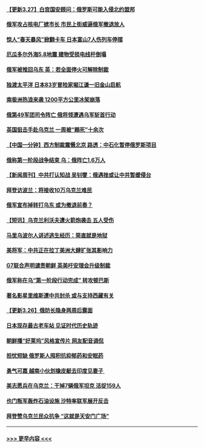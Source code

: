 #### [【更新3.27】白宫国安顾问：俄罗斯可能入侵北约盟邦](../pages/prog202/a103384929.md?t=03272101) 
#### [俄军攻占核电厂掳市长 市民上街威逼俄军撤退放人](../pages/prog202/a103384896.md?t=03272101) 
#### [惊人“春天暴风”掀翻卡车 日本富山7人伤列车停摆](../pages/prog202/a103384890.md?t=03272101) 
#### [厄瓜多尔外海5.8地震 建物受损电线杆倒塌](../pages/prog202/a103384885.md?t=03272101) 
#### [俄军被推回乌东 英：若全面停火可解除制裁](../pages/prog202/a103384810.md?t=03272101) 
#### [独渡太平洋 日本83岁冒险家堀江谦一旧金山启航](../pages/prog202/a103384799.md?t=03272101) 
#### [南极洲热浪来袭 1200平方公里冰架崩落](../pages/prog202/a103384761.md?t=03272101) 
#### [俄第49军团司令阵亡 俄将领遭遇乌军斩首行动](../pages/prog202/a103384784.md?t=03272101) 
#### [英国狙击手赴乌克兰 一周被“赐死”十余次](../pages/prog202/a103384713.md?t=03272101) 
#### [【中国一分钟】西方制裁震慑北京 路透：中石化暂停俄罗斯项目](../pages/prog202/a103384610.md?t=03272101) 
#### [俄称第一阶段战争结束 乌：俄阵亡1.6万人](../pages/prog202/a103384603.md?t=03272101) 
#### [【新闻周刊】中共打认知战 吴钊燮：俄遇挫或让中共暂缓侵台](../pages/prog202/a103384521.md?t=03272101) 
#### [拜登访波兰：将接收10万乌克兰难民](../pages/prog202/a103384550.md?t=03272101) 
#### [俄军宣布掉转打乌东 或为撤退前奏？](../pages/prog202/a103384548.md?t=03272101) 
#### [【短讯】乌克兰利沃夫遭火箭炮袭击 五人受伤](../pages/prog202/a103384544.md?t=03272101) 
#### [马里乌波尔人讲述逃生经历：简直就是地狱](../pages/prog202/a103384487.md?t=03272101) 
#### [美将军：中共正在拉丁美洲大肆扩张其影响力](../pages/prog202/a103384491.md?t=03272101) 
#### [G7联合声明谴责朝鲜 英美吁安理会升级制裁](../pages/prog202/a103384504.md?t=03272101) 
#### [俄军称在乌“第一阶段行动完成” 转攻顿巴斯](../pages/prog202/a103384452.md?t=03272101) 
#### [著名影星里维斯遭中共封杀 或与支持西藏有关](../pages/prog202/a103384417.md?t=03272101) 
#### [【更新3.26】俄防长隐身两周后露面](../pages/prog202/a103384128.md?t=03272101) 
#### [日本现存最古老车站 见证时代历史轨迹](../pages/prog202/a103384299.md?t=03272101) 
#### [朝鲜播“好莱坞”风格宣传片 网友配音调侃](../pages/prog202/a103384249.md?t=03272101) 
#### [担忧短缺 俄罗斯人囤积抗抑郁药和安眠药](../pages/prog202/a103384239.md?t=03272101) 
#### [勇气可嘉 越南小伙划橡皮艇去印度见妻子 ](../pages/prog202/a103384254.md?t=03272101) 
#### [美志愿兵在乌克兰：干掉7辆俄军坦克 活捉159人](../pages/prog202/a103384209.md?t=03272101) 
#### [也门叛军轰炸石油设施 沙特率联军展开反击](../pages/prog202/a103384123.md?t=03272101) 
#### [拜登赞乌克兰民众抗争 “这就是天安门广场”](../pages/prog202/a103384091.md?t=03272101) 

----
#### [ >>> 更早内容 <<< ](../indexes/prog202-earlier.md)
